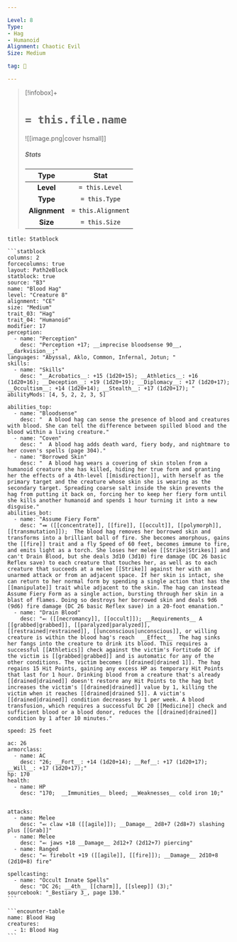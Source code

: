 ```yaml
---

Level: 8
Type:
- Hag
- Humanoid
Alignment: Chaotic Evil
Size: Medium

tag: 👹

---
```


> [!infobox]+
> #  `= this.file.name`
> ![[image.png|cover hsmall]]
> ##### Stats
> Type | Stat |
> :---:|:---:|
> **Level** | `= this.Level` |
> **Type** | `= this.Type` |
> **Alignment** | `= this.Alignment` |
> **Size** | `= this.Size` |



````ad-info
title: Statblock

```statblock
columns: 2
forcecolumns: true
layout: Path2eBlock
statblock: true
source: "B3"
name: "Blood Hag"
level: "Creature 8"
alignment: "CE"
size: "Medium"
trait_03: "Hag"
trait_04: "Humanoid"
modifier: 17
perception:
  - name: "Perception"
    desc: "Perception +17; __imprecise bloodsense 90__, __darkvision__;"
languages: "Abyssal, Aklo, Common, Infernal, Jotun; "
skills:
  - name: "Skills"
    desc: "__Acrobatics__: +15 (1d20+15); __Athletics__: +16 (1d20+16); __Deception__: +19 (1d20+19); __Diplomacy__: +17 (1d20+17); __Occultism__: +14 (1d20+14); __Stealth__: +17 (1d20+17); "
abilityMods: [4, 5, 2, 2, 3, 5]

abilities_top:
  - name: "Bloodsense"
    desc: "  A blood hag can sense the presence of blood and creatures with blood. She can tell the difference between spilled blood and the blood within a living creature."
  - name: "Coven"
    desc: "  A blood hag adds death ward, fiery body, and nightmare to her coven's spells (page 304)."
  - name: "Borrowed Skin"
    desc: "  A blood hag wears a covering of skin stolen from a humanoid creature she has killed, hiding her true form and granting her the effects of a 4th-level [[misdirection]], with herself as the primary target and the creature whose skin she is wearing as the secondary target. Spreading coarse salt inside the skin prevents the hag from putting it back on, forcing her to keep her fiery form until she kills another humanoid and spends 1 hour turning it into a new disguise."
abilities_bot:
  - name: "Assume Fiery Form"
    desc: "⬽ ([[concentrate]], [[fire]], [[occult]], [[polymorph]], [[transmutation]]);  The blood hag removes her borrowed skin and transforms into a brilliant ball of fire. She becomes amorphous, gains the [[fire]] trait and a fly Speed of 60 feet, becomes immune to fire, and emits light as a torch. She loses her melee [[Strike|Strikes]] and can't Drain Blood, but she deals 3d10 (3d10) fire damage (DC 26 basic Reflex save) to each creature that touches her, as well as to each creature that succeeds at a melee [[Strike]] against her with an unarmed attack or from an adjacent space. If her skin is intact, she can return to her normal form by spending a single action that has the [[manipulate]] trait while adjacent to the skin. The hag can instead Assume Fiery Form as a single action, bursting through her skin in a blast of flames. Doing so destroys her borrowed skin and deals 9d6 (9d6) fire damage (DC 26 basic Reflex save) in a 20-foot emanation."
  - name: "Drain Blood"
    desc: "⬻ ([[necromancy]], [[occult]]); __Requirements__ A [[grabbed|grabbed]], [[paralyzed|paralyzed]], [[restrained|restrained]], [[unconscious|unconscious]], or willing creature is within the blood hag's reach  __Effect__  The hag sinks her fangs into the creature to drink its blood. This requires a successful [[Athletics]] check against the victim's Fortitude DC if the victim is [[grabbed|grabbed]] and is automatic for any of the other conditions. The victim becomes [[drained|drained 1]]. The hag regains 15 Hit Points, gaining any excess HP as temporary Hit Points that last for 1 hour. Drinking blood from a creature that's already [[drained|drained]] doesn't restore any Hit Points to the hag but increases the victim's [[drained|drained]] value by 1, killing the victim when it reaches [[drained|drained 5]]. A victim's [[drained|drained]] condition decreases by 1 per week. A blood transfusion, which requires a successful DC 20 [[Medicine]] check and sufficient blood or a blood donor, reduces the [[drained|drained]] condition by 1 after 10 minutes."

speed: 25 feet

ac: 26
armorclass:
  - name: AC
    desc: "26; __Fort__: +14 (1d20+14); __Ref__: +17 (1d20+17); __Will__: +17 (1d20+17);"
hp: 170
health:
  - name: HP
    desc: "170;  __Immunities__ bleed; __Weaknesses__ cold iron 10;"


attacks:
  - name: Melee
    desc: "⬻ claw +18 ([[agile]]); __Damage__ 2d8+7 (2d8+7) slashing plus [[Grab]]"
  - name: Melee
    desc: "⬻ jaws +18 __Damage__ 2d12+7 (2d12+7) piercing"
  - name: Ranged
    desc: "⬻ firebolt +19 ([[agile]], [[fire]]); __Damage__ 2d10+8 (2d10+8) fire"

spellcasting:
  - name: "Occult Innate Spells"
    desc: "DC 26; __4th__ [[charm]], [[sleep]] (3);"
sourcebook: "_Bestiary 3_, page 130."
```

```encounter-table
name: Blood Hag
creatures:
  - 1: Blood Hag
```

````


